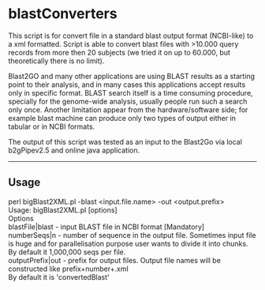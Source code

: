 blastConverters
===============

This script is for convert file in a standard blast output format (NCBI-like) to a xml formatted. Script is able to convert blast files with >10.000 query records from more then 20 subjects (we tried it on up to 60.000, but theoretically there is no limit). 

 Blast2GO and many other applications are using BLAST results as a starting point to their analysis, and in many cases this applications accept results only in specific format. BLAST search itself is a time consuming procedure, specially for the genome-wide analysis, usually people run such a search only once. Another limitation appear from the hardware/software side; for example blast machine can produce only two types of output either in tabular or in NCBI formats.

The output of this script was tested as an input to the Blast2Go via local b2gPipev2.5 and online java application.


-------------------
Usage
-------------------

perl bigBlast2XML.pl -blast <input.file.name> -out <output.prefix>
<br>
 Usage:   bigBlast2XML.pl [options]
<br>
 Options<br>
        blastFile|blast  - input BLAST file in NCBI format [Mandatory]<br>
        numberSeqs|n     - number of sequence in the output file. Sometimes input file is huge and for parallelisation purpose user wants to divide it into chunks.<br>
                           By default it 1,000,000 seqs per file.<br>
        outputPrefix|out - prefix for output files. Output file names will be constructed like prefix+number+.xml<br>
                           By default it is 'convertedBlast'<br>




